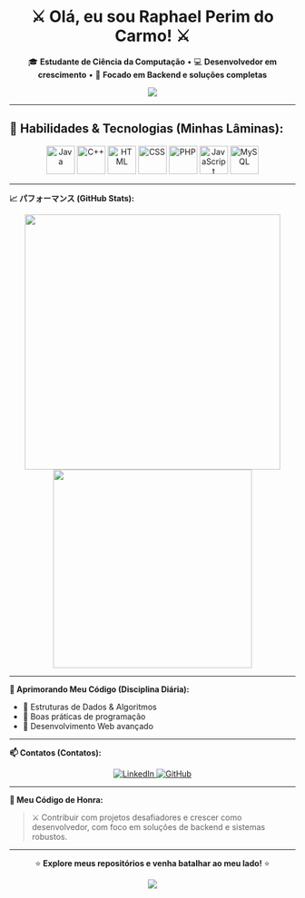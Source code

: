 <h1 align="center">⚔️  Olá, eu sou Raphael Perim do Carmo!  ⚔️</h1>

<p align="center">
  🎓 <strong>Estudante de Ciência da Computação</strong> • 💻 <strong>Desenvolvedor em crescimento</strong> • 🚀 <strong>Focado em Backend e soluções completas</strong>
</p>

<p align="center">
  <img src="https://capsule-render.vercel.app/api?type=waving&color=0:FF0000,100:000000&height=120&section=header&text=プログラミング%20&fontColor=FFFFFF&fontSize=40&fontAlignY=35" />
</p>

---

## 🐉 Habilidades & Tecnologias (Minhas Lâminas):
<p align="center">
  <img src="https://cdn.jsdelivr.net/gh/devicons/devicon/icons/java/java-original.svg" width="50" height="50" alt="Java"/> 
  <img src="https://cdn.jsdelivr.net/gh/devicons/devicon/icons/cplusplus/cplusplus-original.svg" width="50" height="50" alt="C++"/> 
  <img src="https://cdn.jsdelivr.net/gh/devicons/devicon/icons/html5/html5-original.svg" width="50" height="50" alt="HTML"/> 
  <img src="https://cdn.jsdelivr.net/gh/devicons/devicon/icons/css3/css3-original.svg" width="50" height="50" alt="CSS"/> 
  <img src="https://cdn.jsdelivr.net/gh/devicons/devicon/icons/php/php-original.svg" width="50" height="50" alt="PHP"/> 
  <img src="https://cdn.jsdelivr.net/gh/devicons/devicon/icons/javascript/javascript-original.svg" width="50" height="50" alt="JavaScript"/> 
  <img src="https://cdn.jsdelivr.net/gh/devicons/devicon/icons/mysql/mysql-original.svg" width="50" height="50" alt="MySQL"/>
</p>

---

<strong> 📈 パフォーマンス (GitHub Stats): </strong>
<p align="center">
  <img src="https://github-readme-stats.vercel.app/api?username=RaphaelPCarmo&show_icons=true&theme=dark&locale=pt-br&title_color=FF0000&icon_color=FF0000&text_color=FFFFFF&bg_color=000000" width="450"/>
  <img src="https://github-readme-stats.vercel.app/api/top-langs/?username=RaphaelPCarmo&layout=compact&langs_count=7&theme=dark&title_color=FF0000&text_color=FFFFFF&bg_color=000000" width="350"/>
</p>

---

<strong> 🌱 Aprimorando Meu Código (Disciplina Diária):</strong>
- 🐛 Estruturas de Dados & Algoritmos
- 🧩 Boas práticas de programação
- 💪 Desenvolvimento Web avançado

---

<strong> 📫 Contatos (Contatos):</strong>
<p align="center">
  <a href="https://www.linkedin.com/in/raphael-perim-do-carmo-512166315" target="_blank">
    <img src="https://img.shields.io/badge/LinkedIn-FF0000?style=for-the-badge&logo=linkedin&logoColor=white" alt="LinkedIn"/>
  </a>
  <a href="https://github.com/RaphaelPCarmo" target="_blank">
    <img src="https://img.shields.io/badge/GitHub-000000?style=for-the-badge&logo=github&logoColor=white" alt="GitHub"/>
  </a>
</p>

---

<strong> 🎯 Meu Código de Honra:</strong>
> ⚔️ Contribuir com projetos desafiadores e crescer como desenvolvedor, com foco em soluções de backend e sistemas robustos.

---

<p align="center">
  ⭐ <strong>Explore meus repositórios e venha batalhar ao meu lado!</strong> ⭐
</p>

<p align="center">
  <img src="https://capsule-render.vercel.app/api?type=waving&color=0:000000,100:FF0000&height=120&section=footer&text=%20of%20スクロールの終わり&fontColor=FFFFFF&fontSize=30" />
</p>
